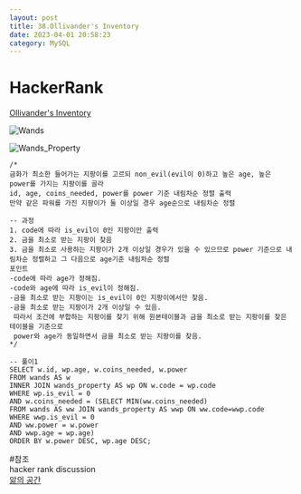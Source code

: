 ```yaml
---
layout: post
title: 38.Ollivander's Inventory
date: 2023-04-01 20:58:23 
category: MySQL
---
```


# HackerRank 
 [Ollivander's Inventory](https://www.hackerrank.com/challenges/harry-potter-and-wands/problem?isFullScreen=true)  

![Wands](https://s3.amazonaws.com/hr-challenge-images/19502/1458538092-b2a8163a74-ScreenShot2016-03-08at12.13.39AM.png)  

![Wands_Property](https://s3.amazonaws.com/hr-challenge-images/19502/1458538221-18c4092b7d-ScreenShot2016-03-08at12.13.53AM.png)  

```MySQL
/*
금화가 최소한 들어가는 지팡이를 고르되 non_evil(evil이 0)하고 높은 age, 높은 power를 가지는 지팡이를 골라
id, age, coins_needed, power를 power 기준 내림차순 정렬 출력  
만약 같은 파워를 가진 지팡이가 둘 이상일 경우 age순으로 내림차순 정렬

-- 과정
1. code에 따라 is_evil이 0인 지팡이만 출력 
2. 금을 최소로 받는 지팡이 찾음
3. 금을 최소로 사용하는 지팡이가 2개 이상일 경우가 있을 수 있으므로 power 기준으로 내림차순 정렬하고 그 다음으로 age기준 내림차순 정렬  
포인트
-code에 따라 age가 정해짐.
-code와 age에 따라 is_evil이 정해짐.
-금을 최소로 받는 지팡이는 is_evil이 0인 지팡이에서만 찾음.  
-금을 최소로 받는 지팡이가 2개 이상일 수 있음. 
 따라서 조건에 부합하는 지팡이를 찾기 위해 원본테이블과 금을 최소로 받는 지팡이를 찾은 테이블을 기준으로 
 power와 age가 동일하면서 금을 최소로 받는 지팡이를 찾음.
*/

-- 풀이1
SELECT w.id, wp.age, w.coins_needed, w.power
FROM wands AS w
INNER JOIN wands_property AS wp ON w.code = wp.code 
WHERE wp.is_evil = 0 
AND w.coins_needed = (SELECT MIN(ww.coins_needed) 
FROM wands AS ww JOIN wands_property AS wwp ON ww.code=wwp.code 
WHERE wwp.is_evil = 0
AND ww.power = w.power
AND wwp.age = wp.age)
ORDER BY w.power DESC, wp.age DESC;

``` 
#참조  
hacker rank discussion  
[앎의 공간](https://techblog-history-younghunjo1.tistory.com/165)   
